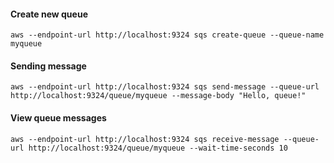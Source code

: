 #### Create new queue
```
aws --endpoint-url http://localhost:9324 sqs create-queue --queue-name myqueue
```

#### Sending message
```
aws --endpoint-url http://localhost:9324 sqs send-message --queue-url http://localhost:9324/queue/myqueue --message-body "Hello, queue!"
```

#### View queue messages
```
aws --endpoint-url http://localhost:9324 sqs receive-message --queue-url http://localhost:9324/queue/myqueue --wait-time-seconds 10
```
